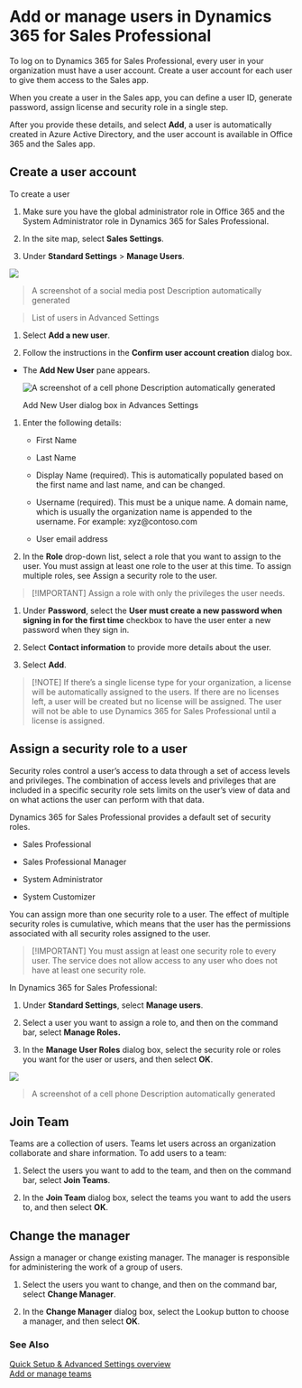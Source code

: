 Add or manage users in Dynamics 365 for Sales Professional
==========================================================

To log on to Dynamics 365 for Sales Professional, every user in your
organization must have a user account. Create a user account for each user to
give them access to the Sales app.

When you create a user in the Sales app, you can define a user ID, generate
password, assign license and security role in a single step.

After you provide these details, and select **Add**, a user is automatically
created in Azure Active Directory, and the user account is available in Office
365 and the Sales app.

Create a user account
---------------------

To create a user

1.  Make sure you have the global administrator role in Office 365 and the
    System Administrator role in Dynamics 365 for Sales Professional.

2.  In the site map, select **Sales Settings**.

3.  Under **Standard Settings** \> **Manage Users**.

![](media/3442229bebac880f721a533926afef95.png)

>   A screenshot of a social media post Description automatically generated

>   List of users in Advanced Settings

1.  Select **Add a new user**.

2.  Follow the instructions in the **Confirm user account creation** dialog box.

-   The **Add New User** pane appears.

    ![A screenshot of a cell phone Description automatically generated](media/34937ce246d6b02de6718b66933bebc3.png)

    Add New User dialog box in Advances Settings

1.  Enter the following details:

    -   First Name

    -   Last Name

    -   Display Name (required). This is automatically populated based on the
        first name and last name, and can be changed.

    -   Username (required). This must be a unique name. A domain name, which is
        usually the organization name is appended to the username. For example:
        xyz\@contoso.com

    -   User email address

2.  In the **Role** drop-down list, select a role that you want to assign to the
    user. You must assign at least one role to the user at this time. To assign
    multiple roles, see Assign a security role to the user.

>   [!IMPORTANT] Assign a role with only the privileges the user needs.

1.  Under **Password**, select the **User must create a new password when
    signing in for the first time** checkbox to have the user enter a new
    password when they sign in.

2.  Select **Contact information** to provide more details about the user.

3.  Select **Add**.

>   [!NOTE] If there’s a single license type for your organization, a license
>   will be automatically assigned to the users. If there are no licenses left,
>   a user will be created but no license will be assigned. The user will not be
>   able to use Dynamics 365 for Sales Professional until a license is assigned.

Assign a security role to a user
--------------------------------

Security roles control a user’s access to data through a set of access levels
and privileges. The combination of access levels and privileges that are
included in a specific security role sets limits on the user’s view of data and
on what actions the user can perform with that data.

Dynamics 365 for Sales Professional provides a default set of security roles.

-   Sales Professional

-   Sales Professional Manager

-   System Administrator

-   System Customizer

You can assign more than one security role to a user. The effect of multiple
security roles is cumulative, which means that the user has the permissions
associated with all security roles assigned to the user.

>   [!IMPORTANT] You must assign at least one security role to every user. The
>   service does not allow access to any user who does not have at least one
>   security role.

In Dynamics 365 for Sales Professional:

1.  Under **Standard Settings**, select **Manage users**.

2.  Select a user you want to assign a role to, and then on the command bar,
    select **Manage Roles.**

3.  In the **Manage User Roles** dialog box, select the security role or roles
    you want for the user or users, and then select **OK**.

![](media/36ecc4b164909df564a86971bef022d1.png)

>   A screenshot of a cell phone Description automatically generated

Join Team
---------

Teams are a collection of users. Teams let users across an organization
collaborate and share information. To add users to a team:

1.  Select the users you want to add to the team, and then on the command bar,
    select **Join Teams**.

2.  In the **Join Team** dialog box, select the teams you want to add the users
    to, and then select **OK**.

Change the manager
------------------

Assign a manager or change existing manager. The manager is responsible for
administering the work of a group of users.

1.  Select the users you want to change, and then on the command bar, select
    **Change Manager**.

2.  In the **Change Manager** dialog box, select the Lookup button to choose a
    manager, and then select **OK**.

### See Also

[Quick Setup & Advanced Settings
overview](https://microsoft.sharepoint.com/teams/crmtechreview/Shared%20Documents/Sales/Sales%20pro/quick-setup-advanced-settings-overview.md)  
[Add or manage teams](#add-or-manage-teams-in-dynamics-365-for-)
